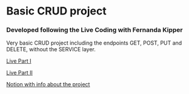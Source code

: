 # Basic CRUD project
### Developed following the Live Coding with Fernanda Kipper

Very basic CRUD project including the endpoints GET, POST, PUT and DELETE, without the SERVICE layer.

[Live Part I](https://www.youtube.com/live/tP6wtEaCnSI?si=SsQbBUt1HbS8XioR)

[Live Part II](https://www.youtube.com/live/HanaSiIlMVY?si=kOgjKoonqhM4-fSR)

[Notion with info about the project](https://metal-flea-041.notion.site/LIVE-CRUD-Java-Spring-77fc8531bdb74a9b96a126736a0c7ce4)

